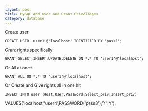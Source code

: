 ```yaml
---
layout: post
title: MySQL Add User and Grant Privelidges
category: database
---
```


Create user

    CREATE USER 'user1'@'localhost' IDENTIFIED BY 'pass1';

Grant rights specifically

    GRANT SELECT,INSERT,UPDATE,DELETE ON *.* TO 'user1'@'localhost';

Or All at once

    GRANT ALL ON *.* TO 'user1'@'localhost';

Or Create and Give rights all in one hit

    INSERT INTO user (Host,User,Password,Select_priv,Insert_priv)
   VALUES('localhost','user4',PASSWORD('pass3'),'Y','Y');
